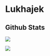 # Lukhajek

## Github Stats 

<img src="https://github-readme-stats.vercel.app/api?username=lukhajek"><br>

<img src="https://github-readme-stats.vercel.app/api/top-langs/?username=lukhajek"><br>

